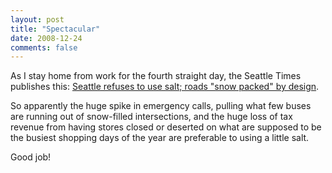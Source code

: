```yaml
---
layout: post
title: "Spectacular"
date: 2008-12-24
comments: false
---
```

As I stay home from work for the fourth straight day, the Seattle Times publishes this:
[Seattle refuses to use salt; roads "snow packed" by design][0].




So apparently the huge spike in emergency calls, pulling what few buses are running out of snow-filled intersections, and the huge loss of tax revenue from having stores closed or deserted on what are supposed to be the busiest shopping days of the year are preferable to using a little salt.




Good job!



[0]: http://seattletimes.nwsource.com/html/localnews/2008551284_snowcleanup23m.html
